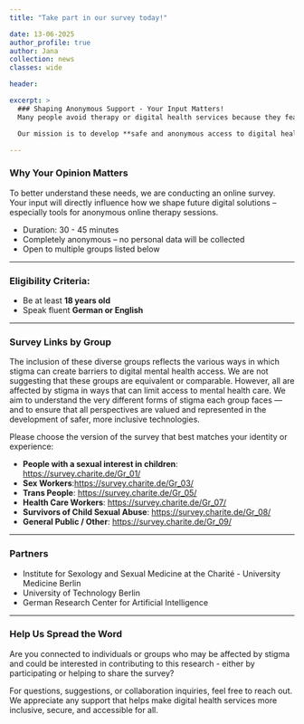 ```yaml
---
title: "Take part in our survey today!"

date: 13-06-2025
author_profile: true
author: Jana
collection: news
classes: wide

header:

excerpt: >
  ### Shaping Anonymous Support - Your Input Matters!
  Many people avoid therapy or digital health services because they fear being judged or excluded due to sensitive personal characteristics. At the Berlin Institute of Health at Charité, we   are addressing this challenge through the VERANDA research project which is funded by the Federal Ministry of Research, Technology and Space.

  Our mission is to develop **safe and anonymous access to digital health support such as psychotherapy – especially for individuals who currently avoid such services due to fear of stigmatization**.

---
```

### Why Your Opinion Matters

To better understand these needs, we are conducting an online survey. Your input will directly influence how we shape future digital solutions – especially tools for anonymous online therapy sessions.
- Duration: 30 - 45 minutes  
- Completely anonymous – no personal data will be collected  
- Open to multiple groups listed below

---
### Eligibility Criteria:

- Be at least **18 years old**
- Speak fluent **German or English**

---
### Survey Links by Group

The inclusion of these diverse groups reflects the various ways in which stigma can create barriers to digital mental health access. We are not suggesting that these groups are equivalent or comparable. However, all are affected by stigma in ways that can limit access to mental health care. We aim to understand the very different forms of stigma each group faces — and to ensure that all perspectives are valued and represented in the development of safer, more inclusive technologies.

Please choose the version of the survey that best matches your identity or experience:
- **People with a sexual interest in children**: https://survey.charite.de/Gr_01/  
- **Sex Workers**:https://survey.charite.de/Gr_03/ 
- **Trans People**: https://survey.charite.de/Gr_05/  
- **Health Care Workers**: https://survey.charite.de/Gr_07/
- **Survivors of Child Sexual Abuse**: https://survey.charite.de/Gr_08/ 
- **General Public / Other**: https://survey.charite.de/Gr_09/ 

---
### Partners
- Institute for Sexology and Sexual Medicine at the Charité - University Medicine Berlin 
- University of Technology Berlin
- German Research Center for Artificial Intelligence 

---
### Help Us Spread the Word

Are you connected to individuals or groups who may be affected by stigma and could be interested in contributing to this research - either by participating or helping to share the survey?

For questions, suggestions, or collaboration inquiries, feel free to reach out.  
We appreciate any support that helps make digital health services more inclusive, secure, and accessible for all.
